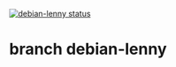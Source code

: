[![debian-lenny status](https://api.cirrus-ci.com/github/hilbix/cirrus.svg?branch=debian-lenny)](https://cirrus-ci.com/github/hilbix/cirrus/debian-lenny)

# branch debian-lenny

